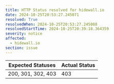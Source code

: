 ```yaml
---
title: HTTP Status resolved for hidewall.io
date: 2024-10-25T20:53:27.245071
resolved: True
resolvedWhen: 2024-10-25T20:53:27.245088
resolvedStartTime: 2024-10-25T20:39:18.364359
severity: notice
affected:
  - hidewall.io
section: issue
---
```


| Expected Statuses | Actual Status  |
|-------------------|----------------|
| 200, 301, 302, 403 | 403 |
